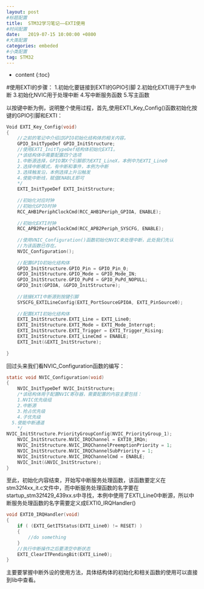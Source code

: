 ```yaml
---
layout: post
#标题配置
title:  STM32学习笔记——EXTI使用
#时间配置
date:   2019-07-15 10:00:00 +0800
#大类配置
categories: embeded
#小类配置
tag: STM32
---
```


* content
{:toc}



#使用EXTI的步骤：
1.初始化要链接到EXTI的GPIO引脚
2.初始化EXTI用于产生中断
3.初始化NVIC用于处理中断
4.写中断服务函数
5.写主函数


以按键中断为例，说明整个使用过程，首先,使用EXTI_Key_Config()函数初始化按键的GPIO引脚和EXTI：

``` c
Void EXTI_Key_Config(void)
{
	//之前的笔记中介绍过GPIO初始化结构体的相关内容。
	GPIO_InitTypeDef GPIO_InitStructure;
	//使用EXTI_InitTypeDef结构体初始化EXTI。
	/*该结构体中需要配置四个选项
	1.中断源选择，GPIO第X个引脚即为EXTI_LineX，本例中为EXTI_Line0
	2.选择中断模式，有中断和事件，本例为中断
	3.选择触发沿，本例选择上升沿触发
	4.使能中断线，赋值ENABLE即可
	*/
	EXTI_InitTypeDef EXTI_InitStructure;
	
	//初始化对应时钟
	//初始化GPIO时钟
	RCC_AHB1PeriphClockCmd(RCC_AHB1Periph_GPIOA, ENABLE);
	
	//初始化EXTI时钟
	RCC_APB2PeriphClockCmd(RCC_APB2Periph_SYSCFG, ENABLE);
	
	//使用VNIC_Configuration()函数初始化NVIC来处理中断，此处我们先认
	//为该函数已存在。
	NVIC_Configuration();
	
	//配置GPIO初始化结构体
	GPIO_InitStructure.GPIO_Pin = GPIO_Pin_0;
	GPIO_InitStructure.GPIO_Mode = GPIO_Mode_IN;
	GPIO_InitStructure.GPIO_PuPd = GPIO_PuPd_NOPULL;
	GPIO_Init(GPIOA, &GPIO_InitStructure);
	
	//链接EXTI中断源到按键引脚
	SYSCFG_EXTILineConfig(EXTI_PortSourceGPIOA, EXTI_PinSource0);
	
	//配置EXTI初始化结构体
	EXTI_InitStructure.EXTI_Line = EXTI_Line0;
	EXTI_InitStructure.EXTI_Mode = EXTI_Mode_Interrupt;
	EXTI_InitStructure.EXTI_Trigger = EXTI_Trigger_Rising;
	EXTI_InitStructure.EXTI_LineCmd = ENABLE;
	EXTI_Init(&EXTI_InitStructure);
	
}
```

回过头来我们看NVIC_Configuration函数的编写：
``` c
static void NVIC_Configuration(void)
{
	NVIC_InitTypeDef NVIC_InitStructure;
	/*该结构体用于配置NVIC寄存器，需要配置的内容主要包括：
	1.NVIC优先级组
	2.中断源
	3.抢占优先级
	4.子优先级
  5.使能中断通道
	*/
NVIC_InitStructure.PriorityGroupConfig(NVIC_PriorityGroup_1);
	NVIC_InitStructure.NVIC_IRQChannel = EXTI0_IRQn;
	NVIC_InitStructure.NVIC_IRQChannelPreemptionPriority = 1;
	NVIC_InitStructure.NVIC_IRQChannelSubPriority = 1;
	NVIC_InitStructure.NVIC_IRQChannelCmd = ENABLE;
	NVIC_Init(&NVIC_InitStructure);
}
```


至此，初始化内容结束，开始写中断服务处理函数，该函数要定义在stm32f4xx_it.c文件中，而中断服务处理函数的名字要在startup_stm32f429_439xx.s中寻找，本例中使用了EXTI_Line0中断源，所以中断服务处理函数的名字需要定义成EXTI0_IRQHandler()

``` c
void EXTI0_IRQHandler(void)
{
	if ( (EXTI_GetITStatus(EXTI_Line0) != RESET) )
	{
		//do something
	}
	//执行中断操作之后要清空中断状态
	EXTI_ClearITPendingBit(EXTI_Line0);
}
```

主要要掌握中断外设的使用方法，具体结构体的初始化和相关函数的使用可以直接到lib中查看。

